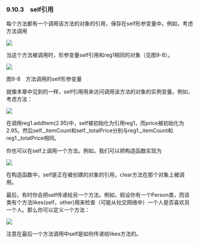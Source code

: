    

### 9.10.3　self引用

每个方法都有一个调用该方法的对象的引用，保存在self形参变量中。例如，考虑方法调用

![](../Images/image07353.gif)

当这个方法被调用时，形参变量self引用和reg1相同的对象（见图9-8）。

![](0-Assets/Epubook/程序员编程语言经典合集（计算机科学丛书5册套装），javapython编程语言含经典教材龙书《编译原理》%20(Bruce%20Eckel%20%20Alfred%20V.%20Aho%20%20Monica%20S.%20Lam%20etc.)%20(Z-Library)/images/image07354.jpeg)

图9-8　方法调用的self形参变量

就像本章中见到的一样，self引用用来访问调用该方法的对象的实例变量。例如，考虑方法：

![](../Images/image07355.gif)

在调用reg1.addItem(2.95)中，self被初始化为引用reg1，而price被初始化为2.95。然后self._itemCount和self._totalPrice分别与reg1._itemCount和reg1._totalPrice相同。

你也可以在self上调用一个方法。例如，我们可以把构造函数实现为

![](../Images/image07356.gif)

在构造函数中，self是正在被创建的对象的引用，clear方法在那个对象上被调用。

最后，有时你会把self传递给另一个方法。例如，假设你有一个Person类，而该类有个方法likes(self，other)用来检查（可能从社交网络中）一个人是否喜欢另一个人。那么你可以定义一个方法：

![](../Images/image07357.gif)

注意在最后一个方法调用中self是如何传递给likes方法的。
